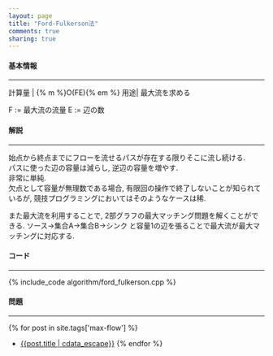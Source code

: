 ```yaml
---
layout: page
title: "Ford-Fulkerson法"
comments: true
sharing: true
---
```


#### 基本情報
  
***

計算量 | {% m %}O(FE){% em %}
用途| 最大流を求める
  
F := 最大流の流量
E := 辺の数


#### 解説

***

始点から終点までにフローを流せるパスが存在する限りそこに流し続ける.  
パスに使った辺の容量は減らし, 逆辺の容量を増やす.  
非常に単純.  
欠点として容量が無理数である場合, 有限回の操作で終了しないことが知られているが, 競技プログラミングにおいてはそのようなケースは稀.  

また最大流を利用することで, 2部グラフの最大マッチング問題を解くことができる. ソース->集合A->集合B->シンク と容量1の辺を張ることで最大流が最大マッチングに対応する.

#### コード

***

{% include_code algorithm/ford_fulkerson.cpp %}



#### 問題

***  

{% for post in site.tags['max-flow'] %}
* [{{post.title | cdata_escape}}]({{post.url}})
{% endfor %}
